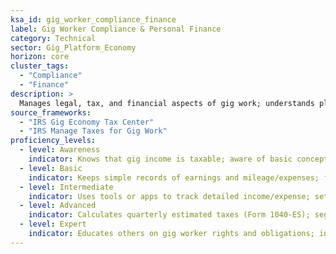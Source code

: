```yaml
---  
ksa_id: gig_worker_compliance_finance  
label: Gig Worker Compliance & Personal Finance  
category: Technical  
sector: Gig_Platform_Economy  
horizon: core  
cluster_tags:
  - "Compliance"
  - "Finance"
description: >  
  Manages legal, tax, and financial aspects of gig work; understands platform terms of service, tracks income and expenses for tax filing, maintains insurance and permits where required, and plans personal finances despite variable income.  
source_frameworks:  
  - "IRS Gig Economy Tax Center"
  - "IRS Manage Taxes for Gig Work"
proficiency_levels:  
  - level: Awareness  
    indicator: Knows that gig income is taxable; aware of basic concepts like self-employment tax and need for record-keeping; identifies 1099-K/1099-NEC forms; explains self-employment (SECA) tax.  
  - level: Basic  
    indicator: Keeps simple records of earnings and mileage/expenses; follows platform rules to avoid deactivation; obtains necessary licenses (e.g., business license) if advised; files annual Schedule C.
  - level: Intermediate  
    indicator: Uses tools or apps to track detailed income/expense; sets aside funds for taxes; navigates health or vehicle insurance options as a self-employed individual.  
  - level: Advanced  
    indicator: Calculates quarterly estimated taxes (Form 1040-ES); segregates business account; optimises tax deductions; budgets effectively through income fluctuations; ensures compliance with local regulations (like insurance, permits) for multiple gig jobs.  
  - level: Expert  
    indicator: Educates others on gig worker rights and obligations; influences platform policies toward better worker support; evaluates incorporation vs sole-prop; could consult on gig economy regulations or contribute to IRS guidance refinement.  
---  
```

